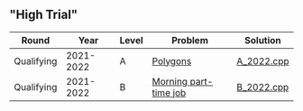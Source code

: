 ## "High Trial"

Round|Year|Level|Problem|Solution
-|-|-|-|-|
Qualifying|2021-2022|A|[Polygons](https://olymp.hse.ru/mirror/pubs/share/780661016.pdf)|[A_2022.cpp](https://github.com/myvsky/competitive-programming/blob/master/Listed/High%20Trial/Qualifying/A_2022.cpp)
Qualifying|2021-2022|B|[Morning part-time job](https://olymp.hse.ru/mirror/pubs/share/780661016.pdf)|[B_2022.cpp](https://github.com/myvsky/competitive-programming/blob/master/Listed/High%20Trial/Qualifying/B_2022.cpp)